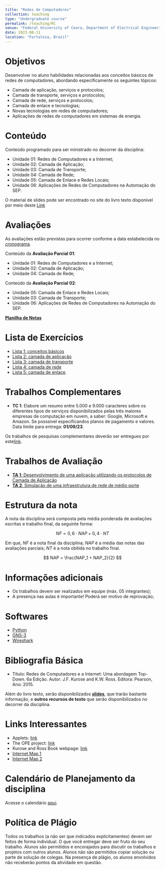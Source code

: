 ```yaml
---
title: "Redes de Computadores"
collection: teaching
type: "Undergraduate course"
permalink: /teaching/RC
venue: "Federal University of Ceara, Department of Electrical Engineering"
date: 2023-08-11
location: "Fortaleza, Brazil"
---
```


# Objetivos

Desenvolver no aluno habilidades relacionadas aos conceitos básicos de redes de computadores, abordando especificamente os seguintes tópicos:

- Camada de aplicação, serviços e protocolos;
- Camada de transporte, serviços e protocolos;
- Camada de rede, serviços e protocolos;
- Camada de enlace e tecnologias;
- Novas tecnologias em redes de computadores;
- Aplicações de redes de computadores em sistemas de energia.

# Conteúdo

Conteúdo programado para ser ministrado no decorrer da disciplina:

- Unidade 01: Redes de Computadores e a Internet;
- Unidade 02: Camada de Aplicação;
- Unidade 03: Camada de Transporte;
- Unidade 04: Camada de Rede;
- Unidade 05: Camada de Enlace e Redes Locais;
- Unidade 06: Aplicações de Redes de Computadores na Automação do SEP.

O material de slides pode ser encontrado no site do livro texto disponível por meio deste [Link](http://gaia.cs.umass.edu/kurose-ross-ppt-6e/)

# Avaliações

As avaliações estão previstas para ocorrer conforme a data estabelecida no [cronograma]().

Conteúdo da **Avaliação Parcial 01**:

- Unidade 01: Redes de Computadores e a Internet;
- Unidade 02: Camada de Aplicação;
- Unidade 04: Camada de Rede;

Conteúdo da **Avaliação Parcial 02**:

- Unidade 05: Camada de Enlace e Redes Locais;
- Unidade 03: Camada de Transporte;
- Unidade 06: Aplicações de Redes de Computadores na Automação do SEP.

[**Planilha de Notas**](/teaching/RC/notas)

# Lista de Exercícios

- [Lista 1: conceitos básicos](https://drive.google.com/file/d/1_zhGPNDSq1yi7bHOmMdr-c3sTIco88Vv/view?usp=sharing)
- [Lista 2: camada de aplicação]()
- [Lista 3: camada de transporte]()
- [Lista 4: camada de rede]()
- [Lista 5: camada de enlace]().

# Trabalhos Complementares

- **TC 1**: Elabore um resumo entre 5.000 e 9.000 caracteres sobre os diferentes tipos de serviços disponibilizados pelas três maiores empresas de computação em nuvem, a saber: Google, Microsoft e Amazon. Se posssível especificandos planos de pagamento e valores. Data limite para entrega: **01/09/23**.

Os trabalhos de pesquisas complementares deverão ser entregues por este[link](https://forms.gle/mFRbepL6LAvh91QL6).

# Trabalhos de Avaliação

- [**TA 1**: Desenvolvimento de uma aplicação utilizando os protocolos de Camada de Aplicação](/teaching/RC/Trabalho-01)
- [**TA 2**: Simulação de uma infraestrutura de rede de médio porte](/teaching/RC/Trabalho-02)

# Estrutura da nota

A nota da disciplina será composta pela média ponderada de avaliações escritas e trabalho final, da seguinte forma:

$$
  NF = 0,6 \cdot NAP + 0,4 \cdot NT
$$

Em que, $NF$ é a nota final da disciplina; $NAP$ é a média das notas das avaliações parciais; $NT$ é a nota obitida no trabalho final.

$$
    NAP = \frac{NAP_1 + NAP_2}{2}
$$

# Informações adicionais

- Os trabalhos devem ser realizados em equipe (máx. 05 integrantes);
- A presença nas aulas é importante! Poderá ser motivo de reprovação;

# Softwares
- [Python](https://www.python.org/)
- [GNS-3](https://www.gns3.com/)
- [Wireshark](https://www.wireshark.org/)

# Bibliografia Básica

- Título: Redes de Computadores e a Internet: Uma abordagem Top-Down. 6a Edição. Autor: J.F. Kurose and K.W. Ross. Editora: Pearson, Ano: 2015.

Além do livro texto, serão disponibilizados **[slides](http://gaia.cs.umass.edu/kurose-ross-ppt-6e/)**, que trarão bastante informação, e **outros recursos de texto** que serão disponibilizados no decorrer da disciplina.

# Links Interessantes

- Applets: [link](https://www2.tkn.tu-berlin.de/teaching/rn/animations/)
- The OPE project: [link](https://www.opte.org/the-internet)
- Kurose and Ross Book webpage: [link](https://gaia.cs.umass.edu/kurose_ross/index.php)
- [Internet Map 1](https://global-internet-map-2022.telegeography.com/)
- [Internet Map 2](https://www.infrapedia.com/)

# Calendário de Planejamento da disciplina
Acesse o calendário [aqui](https://drive.google.com/file/d/1YRy6VWZ6EoEw0OmFczOf0MHD9D_roSpX/view?usp=drivesdk).

# Política de Plágio

Todos os trabalhos (a não ser que indicados explicitamentes) devem ser feitos de forma individual. O que você entregar deve ser fruto do seu trabalho. Alunos são permitidos e encorajados para discutir os trabalhos e projetos com outros alunos. Alunos não são permitidos copiar solução ou parte de solução de colegas. Na presença de plágio, os alunos envolvidos não receberão pontos da atividade em questão.